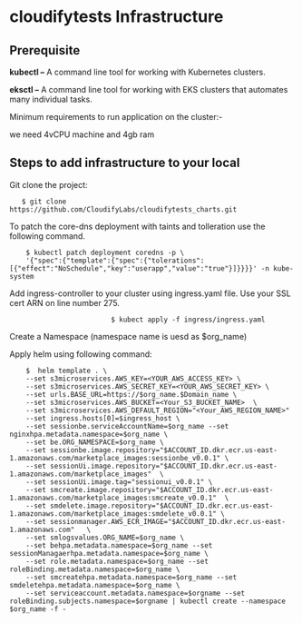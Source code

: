 # cloudifytests Infrastructure


## Prerequisite
**kubectl –** A command line tool for working with Kubernetes clusters.

**eksctl –** A command line tool for working with EKS clusters that automates many individual tasks.

Minimum requirements to run application on the cluster:-

   we need 4vCPU machine and 4gb ram



## Steps to add infrastructure to your local

Git clone the project:

       $ git clone https://github.com/CloudifyLabs/cloudifytests_charts.git
       
To patch the core-dns deployment with taints and tolleration use the following command.

        $ kubectl patch deployment coredns -p \
        '{"spec":{"template":{"spec":{"tolerations":[{"effect":"NoSchedule","key":"userapp","value":"true"}]}}}}' -n kube-system
        
    
        
        
Add ingress-controller to your cluster using ingress.yaml file. Use your SSL cert ARN on line number 275.

                             $ kubect apply -f ingress/ingress.yaml
   
  
Create a Namespace (namespace name is uesd as $org_name)


Apply helm using following command:

        $  helm template . \
        --set s3microservices.AWS_KEY=<YOUR_AWS_ACCESS_KEY> \
        --set s3microservices.AWS_SECRET_KEY=<YOUR_AWS_SECRET_KEY> \
        --set urls.BASE_URL=https://$org_name.$Domain_name \
        --set s3microservices.AWS_BUCKET=<Your_S3_BUCKET_NAME>  \
        --set s3microservices.AWS_DEFAULT_REGION="<Your_AWS_REGION_NAME>"
        --set ingress.hosts[0]=$ingress_host \
        --set sessionbe.serviceAccountName=$org_name --set nginxhpa.metadata.namespace=$org_name \
        --set be.ORG_NAMESPACE=$org_name \
        --set sessionbe.image.repository="$ACCOUNT_ID.dkr.ecr.us-east-1.amazonaws.com/marketplace_images:sessionbe_v0.0.1" \
        --set sessionUi.image.repository="$ACCOUNT_ID.dkr.ecr.us-east-1.amazonaws.com/marketplace_images"  \
        --set sessionUi.image.tag="sessionui_v0.0.1" \
        --set smcreate.image.repository="$ACCOUNT_ID.dkr.ecr.us-east-1.amazonaws.com/marketplace_images:smcreate_v0.0.1"  \
        --set smdelete.image.repository="$ACCOUNT_ID.dkr.ecr.us-east-1.amazonaws.com/marketplace_images:smdelete_v0.0.1" \
        --set sessionmanager.AWS_ECR_IMAGE="$ACCOUNT_ID.dkr.ecr.us-east-1.amazonaws.com"   \
        --set smlogsvalues.ORG_NAME=$org_name \
        --set behpa.metadata.namespace=$org_name --set sessionManagaerhpa.metadata.namespace=$org_name \
        --set role.metadata.namespace=$org_name --set roleBinding.metadata.namespace=$org_name \
        --set smcreatehpa.metadata.namespace=$org_name --set smdeletehpa.metadata.namespace=$org_name \
        --set serviceaccount.metadata.namespace=$orgname --set roleBinding.subjects.namespace=$orgname | kubectl create --namespace $org_name -f -
        

